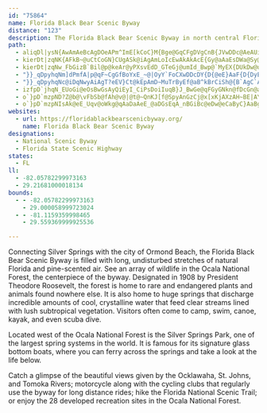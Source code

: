 ```yaml
---
id: "75864"
name: Florida Black Bear Scenic Byway
distance: "123"
description: The Florida Black Bear Scenic Byway in north central Florida is filled with long, uninterrupted stretches of natural Florida and pine-scented air. See an array of wildlife, lush subtropical vegetation, and springs with clear, crystalline water. Be sure to take advantage of the many recreational opportunities like camping, hiking, biking, fishing, swimming, boating, kayaking, and canoeing.
path:
  - aliqDl|ysN{AwAmAeBcAgDOeAPm^ImE[kCoC}M{Bge@GqCFgDVgCnB{JVwDDc@AeAUiFg@oMKaCGSWmF?{CrPstDd@uNAeFi@qJG}CNmFj@sF`Jgg@ZgCXoENcFRyf@`FueBhAk]P_EVsBp@_Ez@gD~BoFdDkF~F{H~GuJxAeC|Zap@zZom@r@yCd@mDJmEEyCa@uD_@iBiEoL]mAc@aDK_EJgBNqAl@}C`AcCv@sAh}@_aAvBuCtBeEbBeF|@gElGsj@|@}ErBgIbEyKbPeYnBmEx@wCnLcg@hAgIbAmKr@gDlBaFhQw\lAsBdBkFl@uDRsD?sA_@{sAGiIYsF_AeGu@sC}Qgh@aA_F[gFgBqcEq@mnAm@{nByAswC}BkqFFuLRuGt@mI|AmJ~Q_aAbAgG^eHJmCUaGoIwz@SoHP_E|DqZtKcw@f@qCfBmFnTui@bFmNr@}FFeCG{DyGwg@
  - kierDt|zqNK{AFkB~@uCtCoGN}CUgASk@iAgAmLoIcEwAkAkAcE{Gy@aAaEsDWa@Sy@e@iCuAcFaAkAyCaBiAeAmAaC_CwFiAuBgA}AmEmEu@sAi@sAOuBFeAOeBOu@oFkMqCcF_BkBwBsBoBmAuDeBqc@}JaeBC}EJ_LKoCDyFY{@_Amn@_~@m_@sj@u@gB}@qD{C}GeAwCWy@Iy@KmH[uGGaHZgExAsFTsAf@qGhAoITuDQgD_AeIQoAa@qAiCmEmAaB_GkFiBy@gHqB{@_@{FwDkJeE
  - kierDt|zqNw_FbGizB`Bil@p@keAr@yPXsvEdD_GTeGj@umId_Bwp@`MyEX{DUkDw@uGsCu@_AaDiEkRc[eDaGqOa^_H_NcCyBqh@}]oSoO
  - "}}_qDpyhqNm]dPmfA|p@qF~CgGfBoYxE_~@|OyY`FoCXwDDcDY{D{@eE}AaF{D{DyE{A_DiJg^mA{CmBsDcBeCcE{DmCkBcD_BeEqAcDg@aEQivA^aHJcGd@iFr@mNdDsDr@}FTqF]cQqDsLsAsFWgpCnAeF`@aBZ}A^mDrAkg@zVax@da@uDdDoA`BgBlDe~@vdCcBlDcClDuTbYm|BztCiBrCmDfG}BnFky@`tBqBlEqEbG{DfC{BfAeCp@MCO@e@F_BHq@?k@Ce@CKBi[qDqHSiJ@y_@f@"
  - "}}_qDpyhqNc@iDqNwyAiAgT?eEV}Ct@kEpAmD~MuTrByEf@aB^kBrCiSh@{B`AgC`AgBtVk`@hLoSt@aBlA_Eh@qDJ{AdEiuAZ{Fp@_Ef@mBdKuS`ByEn@oCpA_KlCoWHuFGmA"
  - izfpD`jhqN_EUoGi@eOsBwGsAyQiEyI_CiPsDoiIuqB}J_BwGe@qFGyGNkn@fDcGn@aDf@cItBiDjAkEpBiZpOuEvBazAbn@{dAlb@eTrJer@dY??
  - o`}pD`mzpND?Z@b@\vFbSb@fAh@v@|@t@~QnKJ[f@SpyAnGzCj@x[xKjAXzAH~BE|AY~a@iLzf@iRfCuAhRmN~y@k^zcBcYhBGhADtB^~Al@xB~A|@fAhAxBt@lCZzDzBdg@N`Bv@|Er@rCtc@l{AbBrEzCfFxq@ny@`BfB`BvAxDfCzB`ApBp@lv@zOzDlA`CfAxDjCbDjDdYd^dBrCrCnFlZzs@bA~Cn@hCz@xGRfDExHwGtkAzNP~wDg@rPDhE`@jBf@hJrDzCv@rCX
  - o`}pD`mzpNIsAk@eE_Uqv@oWkg@qAaDaAeE_@aDGsEqA_nBGiBc@eDw@eCaByC}AaBgIaHkCkDcBoDyIgVy@gDo@mGuDab@u@yLg@s`A_BawEKgFWeE}@iIu@eEos@mrDg@kCmBiHoBsFmBsEeCgFsDoGgCkDib@ec@kCuE_AsCi@sCa@yDkJkgAkAuFacAudEy@oEWgBYmHqAux@o@{EYkAmBmFgTka@mDiGkDgH{fAusBuHgOiAgDu@qEqOefCk@uE}^m_CsAuJ}\}vBmJun@UyBS_IfD}m@PmIUkg@OmCWgCwAyFcA{BqL{Pm`@kj@EOIMqDkF}FwIi@y@mBwCy@kA_@e@[g@m@eAcA_CaA{D]sCU}He@iQcCmu@KgCi@uEs@kDwCgLwZohAoAmF_Mwc@m@_Cc@uCUcD?iCJmC\yBn@wCt@sB|DoGbTeYjBwCxAcCpAwCbAoFpDso@nNu{B?yFg@wGcMut@cLkm@
websites:
  - url: https://floridablackbearscenicbyway.org/
    name: Florida Black Bear Scenic Byway
designations:
  - National Scenic Byway
  - Florida State Scenic Highway
states:
  - FL
ll:
  - -82.05782299973163
  - 29.21681000018134
bounds:
  - - -82.05782299973163
    - 29.000058999723024
  - - -81.1159359998465
    - 29.559369999925536

---
```


Connecting Silver Springs with the city of Ormond Beach, the Florida Black Bear Scenic Byway is filled with long, undisturbed stretches of natural Florida and pine-scented air. See an array of wildlife in the Ocala National Forest, the centerpiece of the byway. Designated in 1908 by President Theodore Roosevelt, the forest is home to rare and endangered plants and animals found nowhere else. It is also home to huge springs that discharge incredible amounts of cool, crystalline water that feed clear streams lined with lush subtropical vegetation. Visitors often come to camp, swim, canoe, kayak, and even scuba dive.

Located west of the Ocala National Forest is the Silver Springs Park, one of the largest spring systems in the world. It is famous for its signature glass bottom boats, where you can ferry across the springs and take a look at the life below.

Catch a glimpse of the beautiful views given by the Ocklawaha, St. Johns, and Tomoka Rivers; motorcycle along with the cycling clubs that regularly use the byway for long distance rides; hike the Florida National Scenic Trail; or enjoy the 28 developed recreation sites in the Ocala National Forest.
